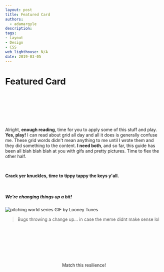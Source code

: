 ```yaml
---
layout: post
title: Featured Card
authors:
  - adamargyle
description:
tags:
- Layout
- Design
- CSS
web_lighthouse: N/A
date: 2019-03-05
---
```


# Featured Card

<figure style="text-align:center; margin: 4rem 0;">
  <img src="card.png" alt="">
</figure>

Alright, **enough reading**, time for you to apply some of this stuff and play. **Yes, play!** I can read about grid all day and all it does is generally confuse me. These grid words didn't mean anything to me until I wrote them and they did something to the content. **I need both**, and so far, this guide has been all blah blah blah at you with gifs and pretty pictures. Time to flex the other half.

<br>

**Crack yer knuckles, time to tippy tappy the keys y'all.**

<br>

##### We're changing things up a bit!
![pitching world series GIF by Looney Tunes](https://media3.giphy.com/media/3o6vXPav5CAw9rGmGY/giphy.gif?cid=3640f6095c955847366c622f49514b88)

> Bugs throwing a change up… in case the meme didnt make sense lol

<br><br><br>

<figure style="text-align:center; margin: 4rem 0;">
  <img src="card-chaos-test.gif" alt="">
  <figcaption>Match this resilience!</figcaption>
</figure>
